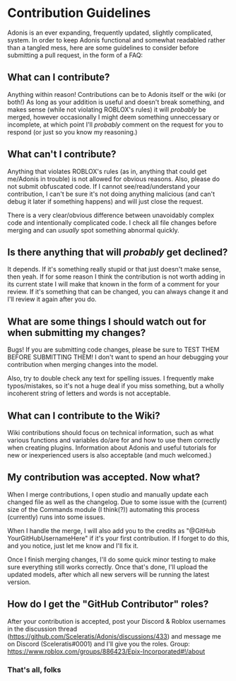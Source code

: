 # Contribution Guidelines

Adonis is an ever expanding, frequently updated, slightly complicated, system. In order to keep Adonis functional and somewhat readabled rather than a tangled mess, here are some guidelines to consider before submitting a pull request, in the form of a FAQ:

## What can I contribute?

Anything within reason! Contributions can be to Adonis itself or the wiki (or both!) As long as your addition is useful and doesn't break something, and makes sense (while not violating ROBLOX's rules) it will *probably* be merged, however occasionally I might deem something unneccessary or incomplete, at which point I'll *probably* comment on the request for you to respond (or just so you know my reasoning.)

## What can't I contribute? 

Anything that violates ROBLOX's rules (as in, anything that could get me/Adonis in trouble) is not allowed for obvious reasons. Also, please do not submit obfuscated code. If I cannot see/read/understand your contribution, I can't be sure it's not doing anything malicious (and can't debug it later if something happens) and will just close the request.

There is a very clear/obvious difference between unavoidably complex code and intentionally complicated code. I check all file changes before merging and can *usually* spot something abnormal quickly.

## Is there anything that will *probably* get declined?

It depends. If it's something really stupid or that just doesn't make sense, then yeah. If for some reason I think the contribution is not worth adding in its current state I will make that known in the form of a comment for your review. If it's something that can be changed, you can always change it and I'll review it again after you do.

## What are some things I should watch out for when submitting my changes?

Bugs! If you are submitting code changes, please be sure to TEST THEM BEFORE SUBMITTING THEM! I don't want to spend an hour debugging your contribution when merging changes into the model.

Also, try to double check any text for spelling issues. I frequently make typos/mistakes, so it's not a huge deal if you miss something, but a wholly incoherent string of letters and words is not acceptable.

## What can I contribute to the Wiki?

Wiki contributions should focus on technical information, such as what various functions and variables do/are for and how to use them correctly when creating plugins. Information about Adonis and useful tutorials for new or inexperienced users is also acceptable (and much welcomed.)

## My contribution was accepted. Now what?

When I merge contributions, I open studio and manually update each changed file as well as the changelog. Due to some issue with the (current) size of the Commands module (I think(?)) automating this process (currently) runs into some issues.

When I handle the merge, I will also add you to the credits as "@GitHub YourGitHubUsernameHere" if it's your first contribution. If I forget to do this, and you notice, just let me know and I'll fix it.

Once I finish merging changes, I'll do some quick minor testing to make sure everything still works correctly. Once that's done, I'll upload the updated models, after which all new servers will be running the latest version.

## How do I get the "GitHub Contributor" roles?

After your contribution is accepted, post your Discord & Roblox usernames in the discussion thread (<https://github.com/Sceleratis/Adonis/discussions/433>) and message me on Discord (Sceleratis#0001) and I'll give you the roles. Group: <https://www.roblox.com/groups/886423/Epix-Incorporated#!/about>

### That's all, folks
